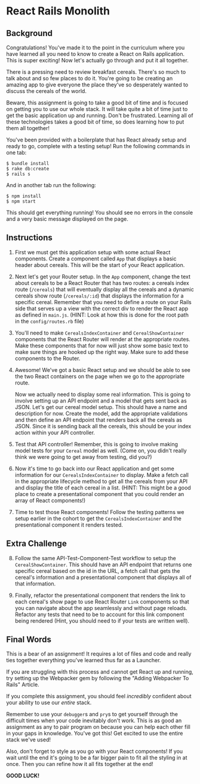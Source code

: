 # React Rails Monolith

## Background

Congratulations! You've made it to the point in the curriculum where you have
learned all you need to know to create a React on Rails application. This is
super exciting! Now let's actually go through and put it all together.

There is a pressing need to review breakfast cereals. There's so much to talk
about and so few places to do it. You're going to be creating an amazing app
to give everyone the place they've so desperately wanted to discuss the
cereals of the world.

Beware, this assignment is going to take a good bit of time and is focused on
getting you to use our whole stack. It will take quite a bit of time just to
get the basic application up and running. Don't be frustrated. Learning all
of these technologies takes a good bit of time, so does learning how to put
them all together!

You've been provided with a boilerplate that has React already setup and ready
to go, complete with a testing setup! Run the following commands in one tab:

```
$ bundle install
$ rake db:create
$ rails s
```

And in another tab run the following:

```
$ npm install
$ npm start
```

This should get everything running! You should see no errors in the console and a
very basic message displayed on the page.

## Instructions

1. First we must get this application setup with some actual React components.
Create a component called `App` that displays a basic header about cereals. This will
be the start of your React application.

2. Next let's get your Router setup. In the `App` component, change the text about
cereals to be a React Router that has two routes: a cereals index route (`/cereals`)
that will eventually display all the cereals and a dynamic cereals show route
(`/cereals/:id`) that displays the information for a specific cereal. Remember that
you need to define a route on your Rails side that serves up a view with the correct
div to render the React app as defined in `main.js`. (HINT: Look at how this is done
for the root path in the `config/routes.rb` file)

3. You'll need to make `CerealsIndexContainer` and `CerealShowContainer` components that
the React Router will render at the appropriate routes. Make these components that for
now will just show some basic text to make sure things are hooked up the right way. Make
sure to add these components to the Router.

4. Awesome! We've got a basic React setup and we should be able to see the two React
containers on the page when we go to the appropriate route.

	Now we actually need to display some real information. This is going to involve setting
	up an API endpoint and a model that gets sent back as JSON. Let's get our cereal model
	setup. This should have a name and description for now. Create the model, add the appropriate
	validations and then define an API endpoint that renders back all the cereals as JSON. Since
	it is sending back all the cereals, this should be your index action within your API
	controller.

5. Test that API controller! Remember, this is going to involve making model tests for your `Cereal`
model as well. (Come on, you didn't really think we were going to get away from
testing, did you?)

6. Now it's time to go back into our React application and get some information for our
`CerealsIndexContainer` to display. Make a fetch call in the appropriate lifecycle method
to get all the cereals from your API and display the title of each cereal in a list. (HINT:
This might be a good place to create a presentational component that you could render an
array of React components!)

7. Time to test those React components! Follow the testing patterns we setup earlier in
the cohort to get the `CerealsIndexContainer` and the presentational component it renders
tested.

## Extra Challenge

8. Follow the same API-Test-Component-Test workflow to setup the `CerealShowContainer`. This
should have an API endpoint that returns one specific cereal based on the id in the URL, a fetch
call that gets the cereal's information and a presentational component that displays all of
that information.

9. Finally, refactor the presentational component that renders the link to each cereal's
show page to use React Router `Link` components so that you can navigate about the app
seamlessly and without page reloads. Refactor any tests that need to be to account for this
link component being rendered (Hint, you should need to if your tests are written well).

## Final Words

This is a bear of an assignment! It requires a lot of files and code and really ties together
everything you've learned thus far as a Launcher.

If you are struggling with this process and cannot get React up and running, try setting up the Webpacker gem by following the "Adding Webpacker To Rails" Article.

 If you complete this assignment, you should
feel *incredibly* confident about your ability to use our *entire* stack.

Remember to use your `debugger`s and `pry`s to get yourself through the difficult times
when your code inevitably don't work. This is as good an assignment as any to pair program
on because you can help each other fill in your gaps in knowledge. You've got this! Get
excited to use the entire stack we've used!

Also, don't forget to style as you go with your React components! If you wait until the end
it's going to be a far bigger pain to fit all the styling in at once. Then you can refine
how it all fits together at the end!

**GOOD LUCK!**
